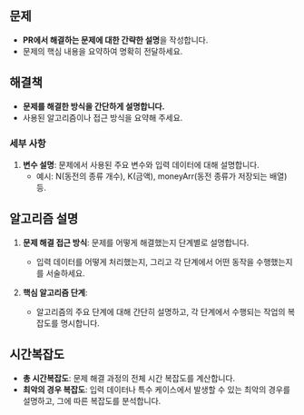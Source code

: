 ## 문제
- **PR에서 해결하는 문제에 대한 간략한 설명**을 작성합니다.
- 문제의 핵심 내용을 요약하여 명확히 전달하세요.

## 해결책
- **문제를 해결한 방식을 간단하게 설명합니다.**
- 사용된 알고리즘이나 접근 방식을 요약해 주세요.

### 세부 사항
1. **변수 설명**: 문제에서 사용된 주요 변수와 입력 데이터에 대해 설명합니다.
    - 예시: N(동전의 종류 개수), K(금액), moneyArr(동전 종류가 저장되는 배열) 등.

## 알고리즘 설명
1. **문제 해결 접근 방식**: 문제를 어떻게 해결했는지 단계별로 설명합니다.
    - 입력 데이터를 어떻게 처리했는지, 그리고 각 단계에서 어떤 동작을 수행했는지를 서술하세요.

2. **핵심 알고리즘 단계**:
    - 알고리즘의 주요 단계에 대해 간단히 설명하고, 각 단계에서 수행되는 작업의 복잡도를 명시합니다.

## 시간복잡도
- **총 시간복잡도**: 문제 해결 과정의 전체 시간 복잡도를 계산합니다.
- **최악의 경우 복잡도**: 입력 데이터나 특수 케이스에서 발생할 수 있는 최악의 경우를 설명하고, 그에 따른 복잡도를 분석합니다.
